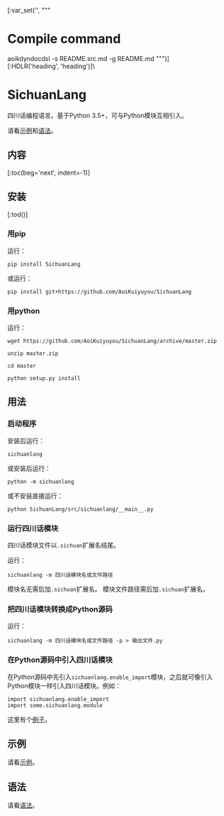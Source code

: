 [:var_set('', """
# Compile command
aoikdyndocdsl -s README.src.md -g README.md
""")]\
[:HDLR('heading', 'heading')]\
# SichuanLang
四川话编程语言。基于Python 3.5+，可与Python模块互相引入。

请看[示例](/src/sichuanlang/demo)和[语法](/syntax.md)。


## 内容
[:toc(beg='next', indent=-1)]


## 安装
[:tod()]


### 用pip
运行：
```
pip install SichuanLang
```
或运行：
```
pip install git+https://github.com/AoiKuiyuyou/SichuanLang
```


### 用python
运行：
```
wget https://github.com/AoiKuiyuyou/SichuanLang/archive/master.zip

unzip master.zip

cd master

python setup.py install
```


## 用法


### 启动程序
安装后运行：
```
sichuanlang
```
或安装后运行：
```
python -m sichuanlang
```
或不安装直接运行：
```
python SichuanLang/src/sichuanlang/__main__.py
```

### 运行四川话模块
四川话模块文件以`.sichuan`扩展名结尾。

运行：
```
sichuanlang -m 四川话模块名或文件路径
```

模块名无需后加`.sichuan`扩展名。
模块文件路径需后加`.sichuan`扩展名。


### 把四川话模块转换成Python源码
运行：
```
sichuanlang -m 四川话模块名或文件路径 -p > 输出文件.py
```


### 在Python源码中引入四川话模块
在Python源码中先引入`sichuanlang.enable_import`模块，之后就可像引入Python模块一样引入四川话模块。例如：
```
import sichuanlang.enable_import
import some.sichuanlang.module
```
这里有个[例子](/src/sichuanlang/demo/test.py)。


## 示例
请看[示例](/src/sichuanlang/demo)。


## 语法
请看[语法](/syntax.md)。
